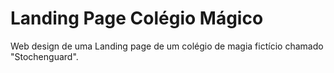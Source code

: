 # Landing Page Colégio Mágico

Web design de uma Landing page de um colégio de magia fictício chamado "Stochenguard". 
